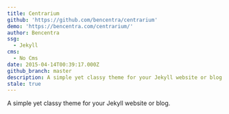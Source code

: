 ```yaml
---
title: Centrarium
github: 'https://github.com/bencentra/centrarium'
demo: 'https://bencentra.com/centrarium/'
author: Bencentra
ssg:
  - Jekyll
cms:
  - No Cms
date: 2015-04-14T00:39:17.000Z
github_branch: master
description: A simple yet classy theme for your Jekyll website or blog.
stale: true
---
```


A simple yet classy theme for your Jekyll website or blog. 